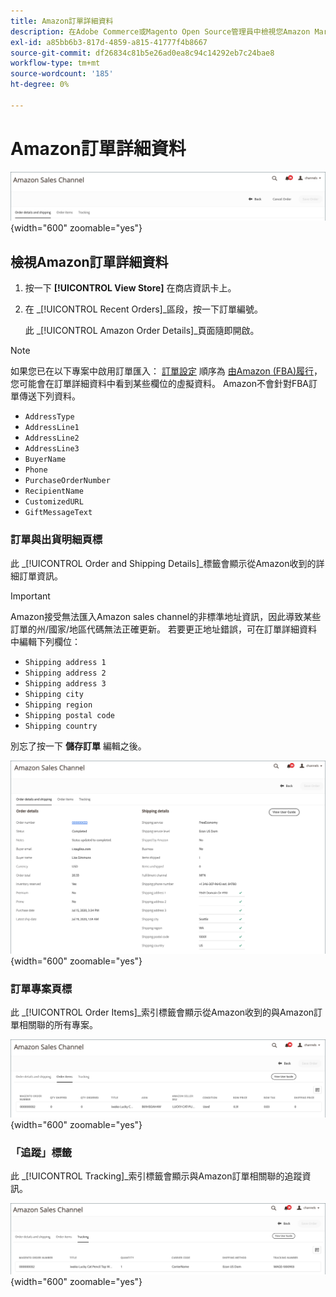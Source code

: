 ```yaml
---
title: Amazon訂單詳細資料
description: 在Adobe Commerce或Magento Open Source管理員中檢視您Amazon Marketplace訂單的詳細資料。
exl-id: a85bb6b3-817d-4859-a815-41777f4b8667
source-git-commit: df26834c81b5e26ad0ea8c94c14292eb7c24bae8
workflow-type: tm+mt
source-wordcount: '185'
ht-degree: 0%

---
```


# Amazon訂單詳細資料

![Amazon訂單詳細資料](assets/amazon-order-details-header.png){width="600" zoomable="yes"}

## 檢視Amazon訂單詳細資料

1. 按一下 **[!UICONTROL View Store]** 在商店資訊卡上。

1. 在 _[!UICONTROL Recent Orders]_區段，按一下訂單編號。

   此 _[!UICONTROL Amazon Order Details]_頁面隨即開啟。

>[!NOTE]
>
>如果您已在以下專案中啟用訂單匯入： [訂單設定](./order-settings.md) 順序為 [由Amazon (FBA)履行](./fulfilled-by.md)，您可能會在訂單詳細資料中看到某些欄位的虛擬資料。 Amazon不會針對FBA訂單傳送下列資料。
>
> - `AddressType`
> - `AddressLine1`
> - `AddressLine2`
> - `AddressLine3`
> - `BuyerName`
> - `Phone`
> - `PurchaseOrderNumber`
> - `RecipientName`
> - `CustomizedURL`
> - `GiftMessageText`


### 訂單與出貨明細頁標

此 _[!UICONTROL Order and Shipping Details]_標籤會顯示從Amazon收到的詳細訂單資訊。

>[!IMPORTANT]
>
>Amazon接受無法匯入Amazon sales channel的非標準地址資訊，因此導致某些訂單的州/國家/地區代碼無法正確更新。 若要更正地址錯誤，可在訂單詳細資料中編輯下列欄位：
>
>- `Shipping address 1`
>- `Shipping address 2`
>- `Shipping address 3`
>- `Shipping city`
>- `Shipping region`
>- `Shipping postal code`
>- `Shipping country`
>
>別忘了按一下 **儲存訂單** 編輯之後。

![訂單與送貨詳細資料](assets/amazon-order-details.png){width="600" zoomable="yes"}

### 訂單專案頁標

此 _[!UICONTROL Order Items]_索引標籤會顯示從Amazon收到的與Amazon訂單相關聯的所有專案。

![訂單料號明細](assets/amazon-order-item-details.png){width="600" zoomable="yes"}

### 「追蹤」標籤

此 _[!UICONTROL Tracking]_索引標籤會顯示與Amazon訂單相關聯的追蹤資訊。

![追蹤詳細資料](assets/amazon-order-tracking-details.png){width="600" zoomable="yes"}
